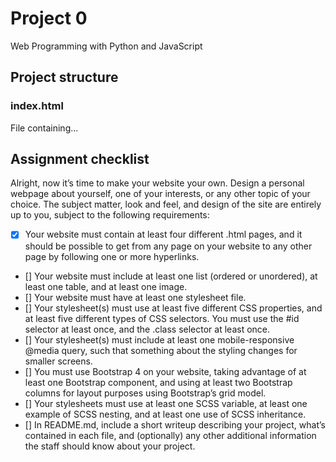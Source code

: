 # Project 0

Web Programming with Python and JavaScript

## Project structure

### index.html

File containing...

## Assignment checklist

Alright, now it’s time to make your website your own. Design a personal webpage about yourself, one of your interests, or any other topic of your choice. The subject matter, look and feel, and design of the site are entirely up to you, subject to the following requirements:

- [x] Your website must contain at least four different .html pages, and it should be possible to get from any page on your website to any other page by following one or more hyperlinks.
- [] Your website must include at least one list (ordered or unordered), at least one table, and at least one image.
- [] Your website must have at least one stylesheet file.
- [] Your stylesheet(s) must use at least five different CSS properties, and at least five different types of CSS selectors. You must use the #id selector at least once, and the .class selector at least once.
- [] Your stylesheet(s) must include at least one mobile-responsive @media query, such that something about the styling changes for smaller screens.
- [] You must use Bootstrap 4 on your website, taking advantage of at least one Bootstrap component, and using at least two Bootstrap columns for layout purposes using Bootstrap’s grid model.
- [] Your stylesheets must use at least one SCSS variable, at least one example of SCSS nesting, and at least one use of SCSS inheritance.
- [] In README.md, include a short writeup describing your project, what’s contained in each file, and (optionally) any other additional information the staff should know about your project.